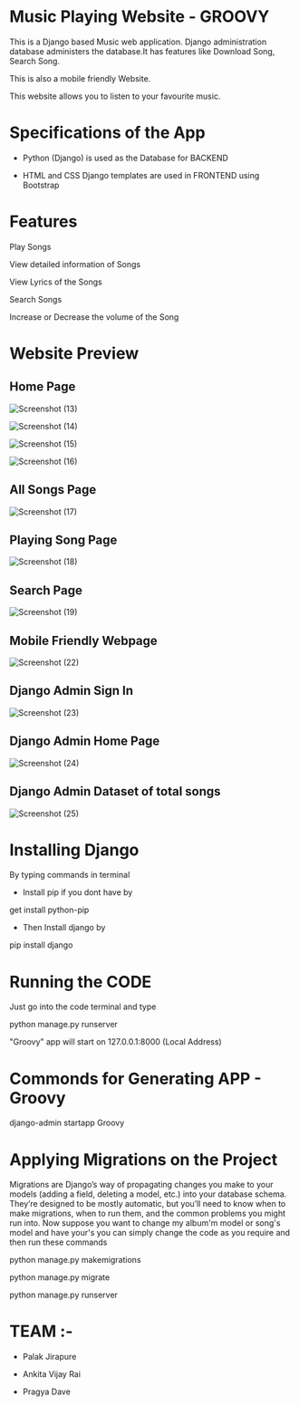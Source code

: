 # Music Playing Website - GROOVY

This is a Django based Music web application. Django administration database administers the database.It has features like Download Song, Search Song.

This is also a mobile friendly Website.

This website allows you to listen to your favourite music.

# Specifications of the App

- Python (Django) is used as the Database for BACKEND

- HTML and CSS Django templates are used in FRONTEND using Bootstrap

# Features

Play Songs

View detailed information of Songs

View Lyrics of the Songs

Search Songs

Increase or Decrease the volume of the Song 

# Website Preview

## Home Page

![Screenshot (13)](https://user-images.githubusercontent.com/86233386/123558412-bd4d2700-d7b3-11eb-8991-7252f6a98a86.png)

![Screenshot (14)](https://user-images.githubusercontent.com/86233386/123558517-4ebc9900-d7b4-11eb-96f4-aa3c4123b65b.png)

![Screenshot (15)](https://user-images.githubusercontent.com/86233386/123558563-87f50900-d7b4-11eb-9a1d-aa6c090e8cd1.png)

![Screenshot (16)](https://user-images.githubusercontent.com/86233386/123558609-d904fd00-d7b4-11eb-8bf2-5d45f2dd840f.png)



## All Songs Page 

![Screenshot (17)](https://user-images.githubusercontent.com/86233386/123558721-647e8e00-d7b5-11eb-9f1d-6f45c0e374a2.png)



## Playing Song Page

![Screenshot (18)](https://user-images.githubusercontent.com/86233386/123558767-a4457580-d7b5-11eb-9cbb-a8007363b1ae.png)



## Search Page

![Screenshot (19)](https://user-images.githubusercontent.com/86233386/123558789-be7f5380-d7b5-11eb-8cdc-9a7e6451adeb.png)



## Mobile Friendly Webpage

![Screenshot (22)](https://user-images.githubusercontent.com/86233386/123558820-ee2e5b80-d7b5-11eb-8655-0fcadf29035a.png)



## Django Admin Sign In

![Screenshot (23)](https://user-images.githubusercontent.com/86233386/123558951-da372980-d7b6-11eb-92ff-c6c5d7e1c5bb.png)



## Django Admin Home Page

![Screenshot (24)](https://user-images.githubusercontent.com/86233386/123558974-fd61d900-d7b6-11eb-8a2a-32b39cdb1578.png)



## Django Admin Dataset of total songs

![Screenshot (25)](https://user-images.githubusercontent.com/86233386/123558990-123e6c80-d7b7-11eb-86c6-ddf03deec321.png)



# Installing Django

By typing commands in terminal

- Install pip if you dont have by

get install python-pip

- Then Install django by

pip install django

# Running the CODE

Just go into the code terminal and type

python manage.py runserver

"Groovy" app will start on 127.0.0.1:8000
(Local Address)

# Commonds for Generating APP - Groovy

django-admin startapp Groovy

# Applying Migrations on the Project

Migrations are Django’s way of propagating changes you make to your models (adding a field, deleting a model, etc.) into your database schema. They’re designed to be mostly automatic, but you’ll need to know when to make migrations, when to run them, and the common problems you might run into. Now suppose you want to change my album'm model or song's model and have your's you can simply change the code as you require and then run these commands

python manage.py makemigrations

python manage.py migrate 

python manage.py runserver

# TEAM :-
- Palak Jirapure

- Ankita Vijay Rai

- Pragya Dave









